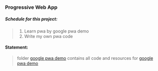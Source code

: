 ### Progressive Web App

##### Schedule for this project:

>   1. Learn pwa by google pwa demo
>   2. Write my own pwa code

#### Statement:

>   folder [google pwa demo](https://github.com/googlecodelabs/your-first-pwapp/archive/master.zip) contains all code and resources for [google pwa demo](https://developers.google.com/web/fundamentals/codelabs/your-first-pwapp/)



